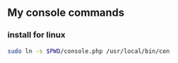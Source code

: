## My console commands

### install for linux

```bash
sudo ln -s $PWD/console.php /usr/local/bin/con
```

